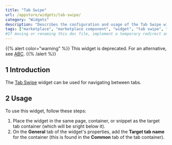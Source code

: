 ```yaml
---
title: "Tab Swipe"
url: /appstore/widgets/tab-swipe/
category: "Widgets"
description: "Describes the configuration and usage of the Tab Swipe widget, which is available in the Mendix Marketplace."
tags: ["marketplace", "marketplace component", "widget", "tab swipe", "platform support"]
#If moving or renaming this doc file, implement a temporary redirect and let the respective team know they should update the URL in the product. See Mapping to Products for more details.
---
```


{{% alert color="warning" %}}
This widget is deprecated. For an alternative, see [ABC]().
{{% /alert %}}

## 1 Introduction

The [Tab Swipe](https://marketplace.mendix.com/link/component/78620/) widget can be used for navigating between tabs.

## 2 Usage

To use this widget, follow these steps:

1. Place the widget in the same page, container, or snippet as the target tab container (which will be sright below it).
2. On the **General** tab of the widget's properties, add the **Target tab name** for the container (this is found in the **Common** tab of the tab container).
